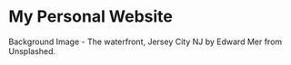 # My Personal Website

Background Image - The waterfront, Jersey City NJ by Edward Mer from Unsplashed.